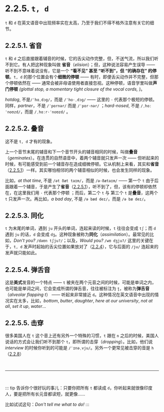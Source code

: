 # 2.2.5. `t, d`

`t` 和 `d` 在英文语音中出现频率实在太高，乃至于我们不得不格外注意有关它的细节。

## 2.2.5.1. 省音

`t` 和 `d` 之后直接跟着辅音的时候，它的舌尖动作完整，但，不送气流，所以我们听不到它。有人把这种现象叫做 **省音**（*elision*）；但，这种说法容易产生误导 —— 听不到不意味着说没有，它是一个 **“看不见” 甚至 “听不到”，但 “的确存在” 的停顿**。`t, d` 的那个位置会有个**细微的停顿** —— 有时，即便舌尖动作并不完整，但那个停顿依然在 —— 通常会被非母语使用者直接忽视。这种停顿，语音学里叫做**声门停顿** *(glottal stop, a momentary tight closure of the vocal cords, )*。

*hotdog*, 不是`/ˈhɑˌdɔg/`，而是 `/ˈhɑ·ˌdɔg/` <span class="speak-word-inline" data-audio-uk="/audios/hotdog-uk.mp3" data-audio-us="/audios/hotdog-us.mp3"></span>—— 这里的 `·` 代表那个极短的停顿。同样，*partner*，不是 `/ˈpɑrnər/` 而是 `/ˈpɑr·nər/` <span class="speak-word-inline" data-audio-uk="/audios/partner-uk.mp3" data-audio-us="/audios/partner-us.mp3"></span>；*hard-nosed*, 不是 `/ˌhɑːˈnoʊzd/`，而是 `/ˌhɑːr·ˈnoʊzd/` <span class="speak-word-inline" data-audio-uk="/audios/hardnosed-uk.mp3" data-audio-us="/audios/hardnosed-us.mp3"></span>。

## 2.2.5.2. 叠音

这不是 `t, d` 才有的现象。

上一个音节末尾的辅音和下一个音节开头的辅音相同的时候，叫做**叠音**（*geminates*）。在连贯的自然语音中，着两个辅音就只发声一次 —— 但听起来的时候，有可能感受到前一个辅音存在造成细微停顿。它从机制上来看，其实和**省音**（[2.2.5.1](17-td#_2-2-5-1-省音)）一样。其实哪怕相邻的两个辅音相似的时候，也会发生同样的现象。

比如，*at that time*, 不是 `/ət ðæt taɪm/`，而是 `/ə·ðætaɪm/`<span class="speak-word-inline" data-audio-uk="/audios/i-was-tired-at-that-time.-uk.mp3" data-audio-us="/audios/i-was-tired-at-that-time.-us.mp3"></span> —— 第一个 `t` 由于后面跟着一个辅音，于是产生了**省音**（[2.2.5.1](17-td#_2-2-5-1-省音)），听不到了，但，该有的停顿却依然在，在这里我们用 `·` 代表那个停顿 ；而后，第二个 `t` 与 第三个 `t`  是**叠音**，这两个 `t` 只发声一次。再比如，*a bad day*, 不是 `/ə bæd deɪ/`，而是 `/ə bæ deɪ/`<span class="speak-word-inline" data-audio-uk="/audios/this-is-really-a-bad-day.-uk.mp3" data-audio-us="/audios/this-is-really-a-bad-day.-us.mp3"></span>。

## 2.2.5.3. 同化

`t` 为末尾的单词，遇到 `ju` 开头的单词，连起来读的时候，`t` 往往会变成 `tʃ`；而 `d` 遇到 `ju` 的话，`d` 会变成 `dʒ`。这种现象被称为**同化**（*assimilation*）。最常见的比如，*Don't you?* `/dəʊn tʃju?/`<span class="speak-word-inline" data-audio-uk="/audios/dont-you-uk.mp3" data-audio-us="/audios/dont-you-us.mp3"></span>；以及，*Would you?* `/wʊ dʒju?/`<span class="speak-word-inline" data-audio-uk="/audios/would-you-uk.mp3" data-audio-us="/audios/would-you-us.mp3"></span> 这里的关键在于，`t, d` 发声时起始的舌尖位置如果放对了（[2.2.4](16-tdsz)），它与后面的 `/ju/` 连起来的发声就只能如此。

## 2.2.5.4. 弹舌音

这是**美式**发音的一个特点 —— `t` 被夹在两个元音之间的时候，可能是单词之内，也可能是单词之间，它会变成所谓的弹舌音，往往被标注为 `t̬`，被称为**弹舌音** （*alveolar flapping t*） —— 听起来非常接近 `d`。这种情况在英文语音中出现的情况实在太多，比如，*bottom*<span class="speak-word-inline" data-audio-us="/audios/bottom-us.mp3"></span>, *butter*<span class="speak-word-inline" data-audio-us="/audios/butter-us.mp3"></span>, *daughter*<span class="speak-word-inline" data-audio-us="/audios/daughter-us.mp3"></span>, *here at our university*<span class="speak-word-inline" data-audio-us="/audios/here-at-our-university-us.mp3"></span>, *not at all*<span class="speak-word-inline" data-audio-us="/audios/not-at-all-us.mp3"></span>, *set it up*<span class="speak-word-inline" data-audio-us="/audios/set-it-up-us.mp3"></span>, *water*<span class="speak-word-inline" data-audio-us="/audios/water-us.mp3"></span>...

## 2.2.5.5. 击穿

很多美国人在 `t` 这个音上还有另外一个特殊的习惯，`t` 跟在 `n` 之后的时候，美国人说话的方式会让我们听不到那个 `t`，即所谓的击穿（*dropping*）。比如，他们说 *interview* 的时候你听到的可能是 `/ˈɪnəˌvju/`<span class="speak-word-inline" data-audio-us="/audios/interview-alloy.mp3"></span>。另外一个更常见被击穿的音是 `h`（[2.2.8](20-h)）

<br />

---

<br />

::: tip
告诉你个很好玩的事儿：只要你把所有 `t` 都读成 `d`，你听起来就很像印度人，要是把所有长元音都读短，就更像……

比如试试这句：<span class="speak-word-inline" data-audio-uk="/audios/en-IN-Dont-tell-me.mp3"></span>*Don't tell me what to do!* 
:::